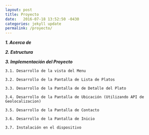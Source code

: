 ```yaml
---
layout: post
title: Proyecto
date:   2016-07-18 13:52:50 -0430
categories: jekyll update
permalink: /proyecto/
---
```


 ***1. Acerca de***

 ***2. Estructura*** 

 ***3. Implementación del Proyecto***

	3.1. Desarrollo de la vista del Menu
	
	3.2. Desarrollo de la Pantalla de Lista de Platos
	 
	3.3. Desarrollo de la Pantalla de de Detalle del Plato
	 
	3.4. Desarrollo de la Pantalla de Ubicación (Utilizando API de Geolocalizacion)
	 
	3.5. Desarrollo de la Pantalla de Contacto

	3.6. Desarrollo de la Pantalla de Inicio
	  
	3.7. Instalación en el dispositivo
	 
